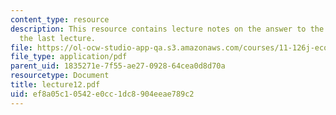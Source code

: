 ```yaml
---
content_type: resource
description: This resource contains lecture notes on the answer to the question from
  the last lecture.
file: https://ol-ocw-studio-app-qa.s3.amazonaws.com/courses/11-126j-economics-of-education-spring-2007/ef8a05c10542e0cc1dc8904eeae789c2_lecture12.pdf
file_type: application/pdf
parent_uid: 1835271e-7f55-ae27-0928-64cea0d8d70a
resourcetype: Document
title: lecture12.pdf
uid: ef8a05c1-0542-e0cc-1dc8-904eeae789c2
---
```

